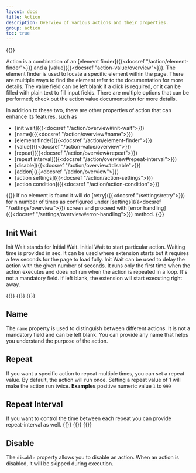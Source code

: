 ```yaml
---
layout: docs
title: Action
description: Overview of various actions and their properties.
group: action
toc: true
---
```

{{<img action.png>}}

Action is a combination of an [element finder]({{<docsref "/action/element-finder">}}) and a [value]({{<docsref "action-value/overview">}}). The element finder is used to locate a specific element within the page. There are multiple ways to find the element refer to the documentation for more details. The value field can be left blank if a click is required, or it can be filled with plain text to fill input fields. There are multiple options that can be performed; check out the action value documentation for more details.

In addition to these two, there are other properties of action that can enhance its features, such as 
- [init wait]({{<docsref "/action/overview#init-wait">}})
- [name]({{<docsref "/action/overview#name">}})
- [element finder]({{<docsref "/action/element-finder">}})
- [value]({{<docsref "/action-value/overview">}})
- [repeat]({{<docsref "/action/overview#repeat">}})
- [repeat interval]({{<docsref "/action/overview#repeat-interval">}})
- [disable]({{<docsref "/action/overview#disable">}})
- [addon]({{<docsref "/addon/overview">}})
- [action settings]({{<docsref "/action/action-settings">}})
- [action condition]({{<docsref "/action/action-condition">}})

{{<callout warning>}}
If no element is found it will do [retry]({{<docsref "/settings/retry">}}) for n number of times as configured under [settings]({{<docsref "/settings/overview">}}) screen and proceed with [error handling]({{<docsref "/settings/overview#error-handling">}}) method.
{{</callout>}}

## Init Wait
Init Wait stands for Initial Wait. Initial Wait to start particular action. Waiting time is provided in sec. It can be used where extension starts but it requires a few seconds for the page to load fully.
Init Wait can be used to delay the action with the given number of seconds. It runs only the first time when the action executes and does not run when the action is repeated in a loop. It's not a mandatory field. If left blank, the extension will start executing right away.

{{<markdown>}}
{{<partial example-float.md>}}
{{</markdown >}}

## Name
The `name` property is used to distinguish between different actions. It is not a mandatory field and can be left blank. You can provide any name that helps you understand the purpose of the action.

## Repeat
If you want a specific action to repeat multiple times, you can set a repeat value. By default, the action will run once. Setting a repeat value of 1 will make the action run twice.
**Examples**
positive numeric value `1` to `999`

## Repeat Interval
If you want to control the time between each repeat you can provide repeat-interval as well.
{{<markdown>}}
{{<partial example-float.md>}}
{{</markdown >}}

## Disable
The `disable` property allows you to disable an action. When an action is disabled, it will be skipped during execution.